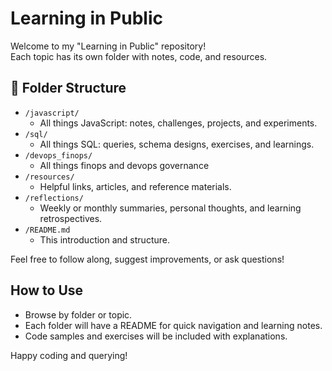 
# Learning in Public

Welcome to my "Learning in Public" repository!  
Each topic has its own folder with notes, code, and resources.

## 📂 Folder Structure

- `/javascript/`  
  - All things JavaScript: notes, challenges, projects, and experiments.
- `/sql/`  
  - All things SQL: queries, schema designs, exercises, and learnings.
- `/devops_finops/`
  - All things finops and devops governance
- `/resources/`  
  - Helpful links, articles, and reference materials.
- `/reflections/`  
  - Weekly or monthly summaries, personal thoughts, and learning retrospectives.
- `/README.md`  
  - This introduction and structure.

Feel free to follow along, suggest improvements, or ask questions!

## How to Use

- Browse by folder or topic.
- Each folder will have a README for quick navigation and learning notes.
- Code samples and exercises will be included with explanations.

Happy coding and querying!
